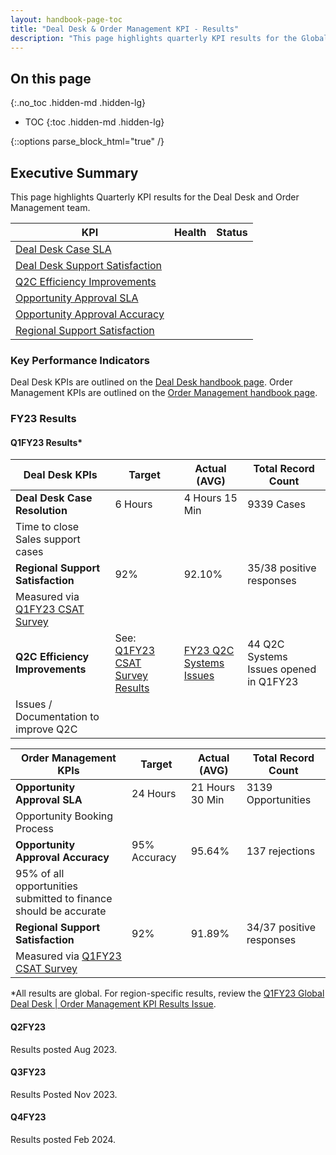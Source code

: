 ```yaml
---
layout: handbook-page-toc
title: "Deal Desk & Order Management KPI - Results"
description: "This page highlights quarterly KPI results for the Global Deal Desk & Order Management team."
---
```


## On this page
{:.no_toc .hidden-md .hidden-lg}

- TOC
{:toc .hidden-md .hidden-lg}

{::options parse_block_html="true" /}

## Executive Summary 

This page highlights Quarterly KPI results for the Deal Desk and Order Management team.  

| **KPI**                                                                                                                                                                                 | **Health** | **Status** |
|-----------------------------------------------------------------------------------------------------------------------------------------------------------------------------------------|------------|------------|
| [Deal Desk Case SLA](/handbook/sales/field-operations/sales-operations/deal-desk/#1-deal-desk--case-slas)                                                                               |            |            |
| [Deal Desk Support Satisfaction](/handbook/sales/field-operations/sales-operations/deal-desk/#2-regional-support-satisfaction)                                                          |            |            |
| [Q2C Efficiency Improvements](/handbook/sales/field-operations/sales-operations/deal-desk/#3-case-reduction-through-proactive-support---training-documentation-and-system-improvements) |            |            |
| [Opportunity Approval SLA](/handbook/sales/field-operations/sales-operations/order-management/#1-standard-opportunity-approval-sla)                                                     |            |            |
| [Opportunity Approval Accuracy](/handbook/sales/field-operations/sales-operations/order-management/#3-opportunity-approval-accuracy-and-efficiency)                                     |            |            |
| [Regional Support Satisfaction](/handbook/sales/field-operations/sales-operations/order-management/#2-regional-support-satisfaction)                                                    |            |            |

### Key Performance Indicators 

Deal Desk KPIs are outlined on the [Deal Desk handbook page](/handbook/sales/field-operations/sales-operations/deal-desk/#key-performance-indicators). 
Order Management KPIs are outlined on the [Order Management handbook page](handbook/sales/field-operations/sales-operations/order-management/). 

### FY23 Results 

#### Q1FY23 Results*

| **Deal Desk KPIs**                       | **Target** | **Actual (AVG)** | **Total Record Count** | 
|------------------------------------------|------------|------------------|------------------|
| **Deal Desk Case Resolution**            | 6 Hours    | 4 Hours 15 Min   | 9339 Cases |
| Time to close Sales support cases         |            |                  |             |
| **Regional Support Satisfaction**        | 92%        | 92.10%           |     35/38 positive responses        |
| Measured via [Q1FY23 CSAT Survey](https://gitlab.com/gitlab-com/sales-team/field-operations/deal-desk/-/issues/220)               |            |                  |
| **Q2C Efficiency Improvements**          | See: [Q1FY23 CSAT Survey Results](https://gitlab.com/gitlab-com/sales-team/field-operations/deal-desk/-/issues/220)          |  [FY23 Q2C Systems Issues](https://gitlab.com/groups/gitlab-com/sales-team/field-operations/-/epics/90)        | 44 Q2C Systems Issues opened in Q1FY23 |
| Issues / Documentation to improve Q2C    |            |                  |  |


| **Order Management KPIs**                                        | **Target**   | **Actual (AVG)** | **Total Record Count** |
|------------------------------------------------------------------|--------------|------------------|--------------|
| **Opportunity Approval SLA**                                     |   24 Hours   |  21 Hours 30 Min | 3139 Opportunities |
| Opportunity Booking Process                                      |              |                  |  |
| **Opportunity Approval Accuracy**                                | 95% Accuracy |      95.64%      | 137 rejections | 
| 95% of all opportunities submitted to finance should be accurate |              |                  |  |
| **Regional Support Satisfaction**                                |      92%     |      91.89%      | 34/37 positive responses |
| Measured via [Q1FY23 CSAT Survey](https://gitlab.com/gitlab-com/sales-team/field-operations/deal-desk/-/issues/220)                           |              |                  |  |

*All results are global. For region-specific results, review the [Q1FY23 Global Deal Desk | Order Management KPI Results Issue](https://gitlab.com/gitlab-com/sales-team/field-operations/deal-desk/-/issues/229).

#### Q2FY23

Results posted Aug 2023. 

#### Q3FY23

Results Posted Nov 2023. 

#### Q4FY23

Results posted Feb 2024. 
